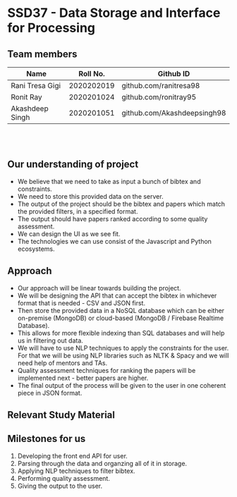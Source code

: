 # SSD37 - Data Storage and Interface for Processing

## Team members

| Name            | Roll No.   | Github ID                  |
|-----------------|------------|----------------------------|
| Rani Tresa Gigi | 2020202019 | github.com/ranitresa98     |
| Ronit Ray       | 2020201024 | github.com/ronitray95      |
| Akashdeep Singh | 2020201051 | github.com/Akashdeepsingh98|

<br/>
<br/>

## Our understanding of project

- We believe that we need to take as input a bunch of bibtex and constraints.
- We need to store this provided data on the server.
- The output of the project should be the bibtex and papers which match the provided filters, in a specified format.
- The output should have papers ranked according to some quality assessment.
- We can design the UI as we see fit.
- The technologies we can use consist of the Javascript and Python ecosystems.

## Approach

- Our approach will be linear towards building the project.
- We will be designing the API that can accept the bibtex in whichever format that is needed - CSV and JSON first.
- Then store the provided data in a NoSQL database which can be either on-premise (MongoDB) or cloud-based (MongoDB / Firebase Realtime Database).
- This allows for more flexible indexing than SQL databases and will help us in filtering out data.
- We will have to use NLP techniques to apply the constraints for the user. For that we will be using NLP libraries such as NLTK & Spacy and we will need help of mentors and TAs.
- Quality assessment techniques for ranking the papers will be implemented next - better papers are higher.
- The final output of the process will be given to the user in one coherent piece in JSON format.

## Relevant Study Material

## Milestones for us

1. Developing the front end API for user.
2. Parsing through the data and organzing all of it in storage.
3. Applying NLP techniques to filter bibtex.
4. Performing quality assessment.
5. Giving the output to the user.
